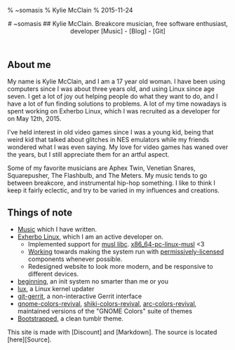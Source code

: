 % ~somasis
% Kylie McClain
% 2015-11-24

<header>
# ~somasis
## Kylie McClain. Breakcore musician, free software enthusiast, developer
[Music] - [Blog] - [Git]
</header>

## About me

My name is Kylie McClain, and I am a 17 year old woman. I have been using
computers since I was about three years old, and using Linux since age seven. I
get a lot of joy out helping people do what they want to do, and I have a lot of
fun finding solutions to problems. A lot of my time nowadays is spent working on
Exherbo Linux, which I was recruited as a developer for on May 12th, 2015.

I've held interest in old video games since I was a young kid, being that weird
kid that talked about glitches in NES emulators while my friends wondered what I
was even saying. My love for video games has waned over the years, but I still
appreciate them for an artful aspect.

Some of my favorite musicians are Aphex Twin, Venetian Snares, Squarepusher, The
Flashbulb, and The Meters. My music tends to go between breakcore, and
instrumental hip-hop something. I like to think I keep it fairly eclectic, and
try to be varied in my influences and creations.

## Things of note
- [Music] which I have written.
- [Exherbo Linux], which I am an active developer on.
    - Implemented support for [musl libc]. [x86_64-pc-linux-musl] <3
    - [Working] towards making the system run with [permissively-licensed]
      components whenever possible.
    - Redesigned website to look more modern, and be responsive to different
      devices.
- [beginning], an init system no smarter than me or you
- [lux], a Linux kernel updater
- [git-gerrit], a non-interactive Gerrit interface
- [gnome-colors-revival], [shiki-colors-revival], [arc-colors-revival],
  maintained versions of the "GNOME Colors" suite of themes
- [Bootstrapped], a clean tumblr theme.

<footer>
This site is made with [Discount] and [Markdown]. The source is located [here][Source].
</footer>

[Music]:                    https://somasis.bandcamp.com/
[Blog]:                     http://blog.somasis.com/
[Git]:                      https://github.com/somasis
[Exherbo Linux]:            http://www.exherbo.org/
[musl libc]:                http://www.musl-libc.org/
[x86_64-pc-linux-musl]:     ./stages/
[Working]:                  https://git.exherbo.org/dev/somasis.git/tree/etc/permissive/README.md
[permissively-licensed]:    http://www.openbsd.org/policy.html
[beginning]:                https://github.com/somasis/beginning
[lux]:                      https://github.com/somasis/lux
[git-gerrit]:               https://github.com/somasis/git-gerrit
[Bootstrapped]:             https://www.tumblr.com/theme/38707
[gnome-colors-revival]:     https://github.com/somasis/gnome-colors-revival
[shiki-colors-revival]:     https://github.com/somasis/shiki-colors-revival
[arc-colors-revival]:       https://github.com/somasis/arc-colors-revival
[Discount]:                 http://www.pell.portland.or.us/~orc/Code/discount/
[Markdown]:                 https://daringfireball.net/projects/markdown/
[Source]:                   https://github.com/somasis/somasis.com
